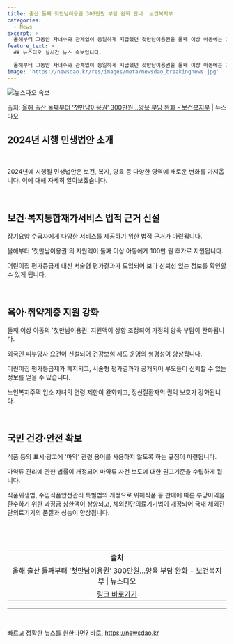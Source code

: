 ```yaml
---
title: 출산 둘째 첫만남이용권 300만원 부담 완화 안내  보건복지부
categories:
  - News
excerpt: >
  올해부터 그동안 자녀수와 관계없이 동일하게 지급했던 첫만남이용권을 둘째 이상 아동에는 100만 원 더 지원한…
feature_text: >
  ## 뉴스다오 실시간 뉴스 속보입니다.

  올해부터 그동안 자녀수와 관계없이 동일하게 지급했던 첫만남이용권을 둘째 이상 아동에는 100만 원 더 지원한…
image: 'https://newsdao.kr/res/images/meta/newsdao_breakingnews.jpg'
---
```


![뉴스다오 속보](https://newsdao.kr/res/images/meta/newsdao_breakingnews.jpg)

<p>출처: <a href="https://newsdao.kr/2984" rel="dofollow">올해 출산 둘째부터 ‘첫만남이용권’ 300만원…양육 부담 완화 - 보건복지부</a> | 뉴스다오</p>

<h2 data-ke-size="size32">2024년 시행 민생법안 소개</h2>
<p data-ke-size="size16">&nbsp;</p>
2024년에 시행될 민생법안은 보건, 복지, 양육 등 다양한 영역에 새로운 변화를 가져옵니다. 이에 대해 자세히 알아보겠습니다.
<p data-ke-size="size16">&nbsp;</p>
<h2 data-ke-size="size26">보건·복지통합재가서비스 법적 근거 신설</h2>
<p data-ke-size="size16">장기요양 수급자에게 다양한 서비스를 제공하기 위한 법적 근거가 마련됩니다. </p>
<p data-ke-size="size16">올해부터 '첫만남이용권'의 지원액이 둘째 이상 아동에게 100만 원 추가로 지원됩니다.</p>
<p data-ke-size="size16">어린이집 평가등급제 대신 서술형 평가결과가 도입되어 보다 신뢰성 있는 정보를 확인할 수 있게 됩니다.</p>
<p data-ke-size="size16">&nbsp;</p>
<h2 data-ke-size="size26">육아·취약계층 지원 강화</h2>
<p data-ke-size="size16">둘째 이상 아동의 '첫만남이용권' 지원액이 상향 조정되어 가정의 양육 부담이 완화됩니다.</p>
<p data-ke-size="size16">외국인 피부양자 요건이 신설되어 건강보험 제도 운영의 형평성이 향상됩니다.</p>
<p data-ke-size="size16">어린이집 평가등급제가 폐지되고, 서술형 평가결과가 공개되어 부모들이 신뢰할 수 있는 정보를 얻을 수 있습니다.</p>
<p data-ke-size="size16">노인복지주택 입소 자녀의 연령 제한이 완화되고, 정신질환자의 권익 보호가 강화됩니다.</p>
<p data-ke-size="size16">&nbsp;</p>
<h2 data-ke-size="size26">국민 건강·안전 확보</h2>
<p data-ke-size="size16">식품 등의 표시·광고에 '마약' 관련 용어를 사용하지 않도록 하는 규정이 마련됩니다.</p>
<p data-ke-size="size16">마약류 관리에 관한 법률이 개정되어 마약류 사건 보도에 대한 권고기준을 수립하게 됩니다.</p>
<p data-ke-size="size16">식품위생법, 수입식품안전관리 특별법의 개정으로 위해식품 등 판매에 따른 부당이익을 환수하기 위한 과징금 상한액이 상향되고, 체외진단의료기기법이 개정되어 국내 체외진단의료기기의 품질과 성능이 향상됩니다.</p>
<p data-ke-size="size16">&nbsp;</p>
<p data-ke-size="size16">&nbsp;</p>
<table>
	<tbody>
		<tr>
			<td style="text-align: center; height: 17px;"><b>출처</b></td>
		</tr>
		<tr>
			<td style="text-align: center; height: 17px;">올해 출산 둘째부터 ‘첫만남이용권’ 300만원…양육 부담 완화 - 보건복지부 | 뉴스다오</td>
		</tr>
		<tr>
			<td style="text-align: center; height: 17px;"><a href="https://newsdao.kr/2984">링크 바로가기</a></td>
		</tr>
	</tbody>
</table>
<hr>
<p data-ke-size="size16">&nbsp;</p> 

빠르고 정확한 뉴스를 원한다면? 바로, <a href="https://newsdao.kr" rel="dofollow">https://newsdao.kr</a>


    
